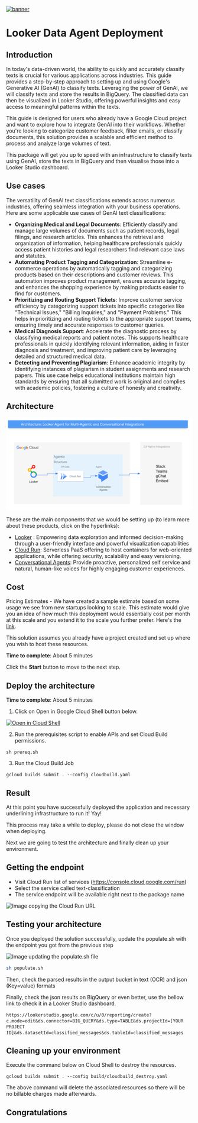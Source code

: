 [![banner](../banner.png)](https://cloud.google.com/?utm_source=github&utm_medium=referral&utm_campaign=GCP&utm_content=packages_repository_banner)

# Looker Data Agent Deployment

## Introduction
In today's data-driven world, the ability to quickly and accurately classify texts is crucial for various applications across industries. This guide provides a step-by-step approach to setting up and using Google's Generative AI (GenAI) to classify texts. Leveraging the power of GenAI, we will classify texts and store the results in BigQuery. The classified data can then be visualized in Looker Studio, offering powerful insights and easy access to meaningful patterns within the texts.

This guide is designed for users who already have a Google Cloud project and want to explore how to integrate GenAI into their workflows. Whether you're looking to categorize customer feedback, filter emails, or classify documents, this solution provides a scalable and efficient method to process and analyze large volumes of text.

This package will get you up to speed with an infrastructure to classify texts using GenAI, store the texts in BigQuery and then visualise those into a Looker Studio dashboard.

## Use cases
The versatility of GenAI text classifications extends across numerous industries, offering seamless integration with your business operations. Here are some applicable use cases of GenAI text classifications:

* __Organizing Medical and Legal Documents__: Efficiently classify and manage large volumes of documents such as patient records, legal filings, and research articles. This enhances the retrieval and organization of information, helping healthcare professionals quickly access patient histories and legal researchers find relevant case laws and statutes.
* __Automating Product Tagging and Categorization__: Streamline e-commerce operations by automatically tagging and categorizing products based on their descriptions and customer reviews. This automation improves product management, ensures accurate tagging, and enhances the shopping experience by making products easier to find for customers.
* __Prioritizing and Routing Support Tickets__: Improve customer service efficiency by categorizing support tickets into specific categories like "Technical Issues," "Billing Inquiries," and "Payment Problems." This helps in prioritizing and routing tickets to the appropriate support teams, ensuring timely and accurate responses to customer queries.
* __Medical Diagnosis Support__: Accelerate the diagnostic process by classifying medical reports and patient notes. This supports healthcare professionals in quickly identifying relevant information, aiding in faster diagnosis and treatment, and improving patient care by leveraging detailed and structured medical data.
* __Detecting and Preventing Plagiarism__: Enhance academic integrity by identifying instances of plagiarism in student assignments and research papers. This use case helps educational institutions maintain high standards by ensuring that all submitted work is original and complies with academic policies, fostering a culture of honesty and creativity.

## Architecture
![Design Architecture](assets/Architecture.png)


These are the main components that we would be setting up (to learn more about these products, click on the hyperlinks):
* [Looker](https://cloud.google.com/looker) :  Empowering data exploration and informed decision-making through a user-friendly interface and powerful visualization capabilities
* [Cloud Run](https://cloud.google.com/run): Serverless PaaS offering to host containers for web-oriented applications, while offering security, scalability and easy versioning.
* [Conversational Agents](https://cloud.google.com/conversational-agents): Provide proactive, personalized self service and natural, human-like voices for highly engaging customer experiences.




## Cost

Pricing Estimates - We have created a sample estimate based on some usage we see from new startups looking to scale. This estimate would give you an idea of how much this deployment would essentially cost per month at this scale and you extend it to the scale you further prefer. Here's the [link](https://cloud.google.com/products/calculator/estimate-preview/3de21092-1d49-43bd-8101-d06aa2a54e64?isLegacy=true&e=48754805&hl=en).

This solution assumes you already have a project created and set up where you wish to host these resources.

**Time to complete**: About 5 minutes

Click the **Start** button to move to the next step.



## Deploy the architecture

**Time to complete**: About 5 minutes

1. Click on Open in Google Cloud Shell button below.

<a href="https://ssh.cloud.google.com/cloudshell/editor?shellonly=true&cloudshell_git_repo=https://github.com/GoogleCloudPlatform/click-to-deploy-solutions&cloudshell_workspace=text-classification&cloudshell_open_in_editor=infra/terraform.tfvars" target="_new">
    <img alt="Open in Cloud Shell" src="https://gstatic.com/cloudssh/images/open-btn.svg">
</a>

2. Run the prerequisites script to enable APIs and set Cloud Build permissions.
```
sh prereq.sh
```

3. Run the Cloud Build Job
```
gcloud builds submit . --config cloudbuild.yaml
```



## Result

At this point you have successfully deployed the application and necessary underlining infrastructure to run it! Yay!

This process may take a while to deploy, please do not close the window when deploying.

Next we are going to test the architecture and finally clean up your environment.

## Getting the endpoint
* Visit Cloud Run list of services (https://console.cloud.google.com/run) 
* Select the service called text-classification	
* The service endpoint will be available right next to the package name

![Image copying the Cloud Run URL](https://services.google.com/fh/files/misc/copy_cloudrun_url.gif)




## Testing your architecture
Once you deployed the solution successfully, update the populate.sh with the endpoint you got from the previous step

![Image updating the populate.sh file](https://services.google.com/fh/files/misc/update_url_populate_file.gif)

```bash
sh populate.sh
```

Then, check the parsed results in the output bucket in text (OCR) and json (Key=value) formats

Finally, check the json results on BigQuery or even better, use the bellow link to check it in a Looker Studio dashboard.

```
https://lookerstudio.google.com/c/u/0/reporting/create?c.mode=edit&ds.connector=BIG_QUERY&ds.type=TABLE&ds.projectId=[YOUR PROJECT ID]&ds.datasetId=classified_messages&ds.tableId=classified_messages
```

## Cleaning up your environment

Execute the command below on Cloud Shell to destroy the resources.

``` {shell}
gcloud builds submit . --config build/cloudbuild_destroy.yaml
```

The above command will delete the associated resources so there will be no billable charges made afterwards.

## Congratulations

<walkthrough-conclusion-trophy></walkthrough-conclusion-trophy>
